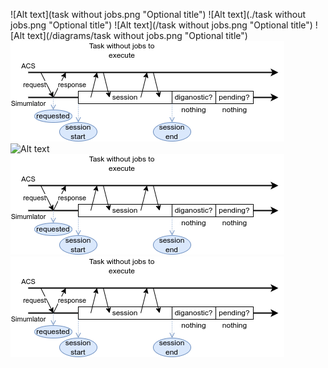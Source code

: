 ![Alt text](task without jobs.png "Optional title")
![Alt text](./task without jobs.png "Optional title")
![Alt text](/task without jobs.png "Optional title")
![Alt text](/diagrams/task without jobs.png "Optional title")
<img src="task without jobs.png" alt="Alt text" title="Optional title">
<img src="/task without jobs.png" alt="Alt text" title="Optional title">
<img src="/diagrams/task without jobs.png" alt="Alt text" title="Optional title">
<img src="./task without jobs.png" alt="Alt text" title="Optional title">
